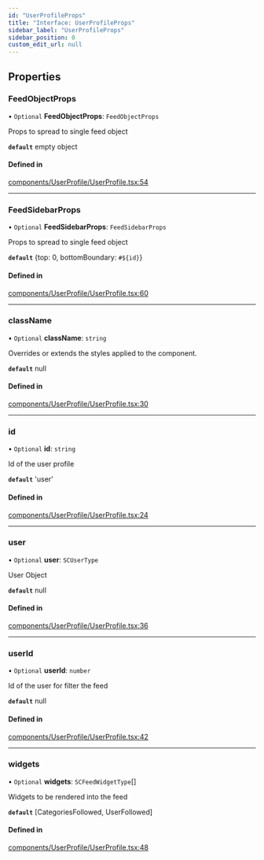 ```yaml
---
id: "UserProfileProps"
title: "Interface: UserProfileProps"
sidebar_label: "UserProfileProps"
sidebar_position: 0
custom_edit_url: null
---
```


## Properties

### FeedObjectProps

• `Optional` **FeedObjectProps**: `FeedObjectProps`

Props to spread to single feed object

**`default`** empty object

#### Defined in

[components/UserProfile/UserProfile.tsx:54](https://github.com/selfcommunity/community-ui/blob/8bbb33c/packages/sc-templates/src/components/UserProfile/UserProfile.tsx#L54)

___

### FeedSidebarProps

• `Optional` **FeedSidebarProps**: `FeedSidebarProps`

Props to spread to single feed object

**`default`** {top: 0, bottomBoundary: `#${id}`}

#### Defined in

[components/UserProfile/UserProfile.tsx:60](https://github.com/selfcommunity/community-ui/blob/8bbb33c/packages/sc-templates/src/components/UserProfile/UserProfile.tsx#L60)

___

### className

• `Optional` **className**: `string`

Overrides or extends the styles applied to the component.

**`default`** null

#### Defined in

[components/UserProfile/UserProfile.tsx:30](https://github.com/selfcommunity/community-ui/blob/8bbb33c/packages/sc-templates/src/components/UserProfile/UserProfile.tsx#L30)

___

### id

• `Optional` **id**: `string`

Id of the user profile

**`default`** 'user'

#### Defined in

[components/UserProfile/UserProfile.tsx:24](https://github.com/selfcommunity/community-ui/blob/8bbb33c/packages/sc-templates/src/components/UserProfile/UserProfile.tsx#L24)

___

### user

• `Optional` **user**: `SCUserType`

User Object

**`default`** null

#### Defined in

[components/UserProfile/UserProfile.tsx:36](https://github.com/selfcommunity/community-ui/blob/8bbb33c/packages/sc-templates/src/components/UserProfile/UserProfile.tsx#L36)

___

### userId

• `Optional` **userId**: `number`

Id of the user for filter the feed

**`default`** null

#### Defined in

[components/UserProfile/UserProfile.tsx:42](https://github.com/selfcommunity/community-ui/blob/8bbb33c/packages/sc-templates/src/components/UserProfile/UserProfile.tsx#L42)

___

### widgets

• `Optional` **widgets**: `SCFeedWidgetType`[]

Widgets to be rendered into the feed

**`default`** [CategoriesFollowed, UserFollowed]

#### Defined in

[components/UserProfile/UserProfile.tsx:48](https://github.com/selfcommunity/community-ui/blob/8bbb33c/packages/sc-templates/src/components/UserProfile/UserProfile.tsx#L48)
